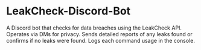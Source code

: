 # LeakCheck-Discord-Bot
A Discord bot that checks for data breaches using the LeakCheck API. Operates via DMs for privacy. Sends detailed reports of any leaks found or confirms if no leaks were found. Logs each command usage in the console.
